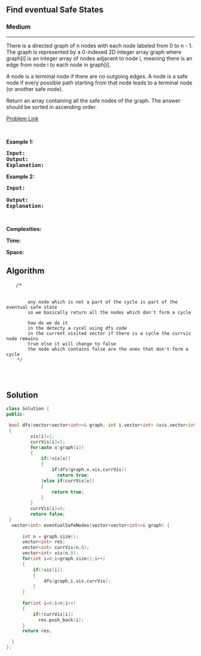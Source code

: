 <h2>Find eventual Safe States</h2>
<h3>Medium</h3><hr>
<div><p>
  There is a directed graph of n nodes with each node labeled from 0 to n - 1. The graph is represented by a 0-indexed 2D integer array graph where graph[i] is an integer array of nodes adjacent to node i, meaning there is an edge from node i to each node in graph[i].

A node is a terminal node if there are no outgoing edges. A node is a safe node if every possible path starting from that node leads to a terminal node (or another safe node).

Return an array containing all the safe nodes of the graph. The answer should be sorted in ascending order.

 
</p>


[Problem Link](https://leetcode.com/problems/find-eventual-safe-states/description/)

<p>&nbsp;</p>
<p><strong>Example 1:</strong></p>

      
 
<pre><strong>Input:</strong>
<strong>Output:</strong> 
<strong>Explanation:</strong> 
</pre>

<p><strong>Example 2:</strong></p>

<pre><strong>Input:</strong> 
     
<strong>Output:</strong> 
<strong>Explanation:</strong> 
</pre>

<p>&nbsp;</p>
<p><strong>Complexities:</strong></p>
<strong>Time:</strong> 
  
<strong>Space:</strong> 
  <h2> Algorithm </h2>
 <pre>
   /*
           
            any node which is not a part of the cycle is part of the eventual safe state
            so we basically return all the nodes which don't form a cycle

            how do we do it
            in the detecty a cycel using dfs code 
            in the current visited vector if there is a cycle the currvis node remains
            true else it will change to false
            the node which contains false are the ones that don't form a cycle
        */
  </pre>
  <h2> Solution </h2>
  
  ``` c++ 
class Solution {
public:

   bool dfs(vector<vector<int>>& graph, int i,vector<int> &vis,vector<int> &currVis)
   {
           vis[i]=1;
           currVis[i]=1;
           for(auto x:graph[i])
           {
               if(!vis[x])
               {
                   if(dfs(graph,x,vis,currVis))
                     return true;
               }else if(currVis[x])
               {
                   return true;
               }
           }
           currVis[i]=0;
           return false;
   }
    vector<int> eventualSafeNodes(vector<vector<int>>& graph) {
       
        int n = graph.size();
        vector<int> res;
        vector<int> currVis(n,0);
        vector<int> vis(n,0);
        for(int i=0;i<graph.size();i++)
        {
            if(!vis[i])
            {
                dfs(graph,i,vis,currVis);
            }
        }
        
        for(int i=0;i<n;i++)
        {
            if(!currVis[i])
              res.push_back(i);
        }
        return res;

    }
};
  ```
</div>

